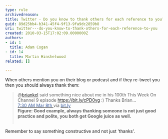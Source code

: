```yaml
---
type: rule
archivedreason: 
title: Twitter - Do you know to thank others for each reference to you?
guid: 89d25bb4-b341-45f4-9f13-9fa9dc2859b8
uri: twitter---do-you-know-to-thank-others-for-each-reference-to-you
created: 2010-03-15T17:02:09.0000000Z
authors:
- id: 1
  title: Adam Cogan
- id: 14
  title: Martin Hinshelwood
related: []

---
```



<p>When others mention you on their blog or podcast and if they re-tweet you then you should always thank them&#58;</p><blockquote><p>@<a href="http&#58;//twitter.com/briankel" shape="rect">briankel</a><img title="You are now leaving SSW" src="/_LAYOUTS/15/Images/SSW/external.gif" alt="" /> said something nice about me in his 100th This Week On Channel 9 episode 
      <a href="https&#58;//bit.ly/cPD0vg" shape="rect">https&#58;//bit.ly/cPD0vg</a><img title="You are now leaving SSW" src="/_LAYOUTS/15/Images/SSW/external.gif" alt="" /> &#58;) Thanks Brian... 
      <a href="http&#58;//twitter.com/MrHinsh/status/10160987074" shape="rect"> 
         <br><font color="#4060a0">7&#58;30 AM Mar 8th </font></a><img title="You are now leaving SSW" src="/_LAYOUTS/15/Images/SSW/external.gif" alt="" />via 
      <a href="https&#58;//bitly.com/" shape="rect"> 
         <font color="#4060a0">bit.ly</font></a><img title="You are now leaving SSW" src="/_LAYOUTS/15/Images/SSW/external.gif" alt="" /> 
      <br><strong>Figure&#58; Good example, always thanking someone is not just good practice and polite, you both get Google juice as well.<br><br> </strong></p></blockquote><p>Remember to say something constructive and not just 'thanks'.</p> ​​​
<br><excerpt class='endintro'></excerpt><br>



